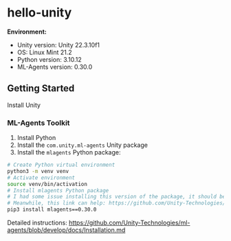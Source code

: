 # hello-unity

**Environment:**

- Unity version: Unity 22.3.10f1
- OS: Linux Mint 21.2
- Python version: 3.10.12
- ML-Agents version: 0.30.0

## Getting Started

Install Unity

### ML-Agents Toolkit

1. Install Python
2. Install the `com.unity.ml-agents` Unity package
3. Install the `mlagents` Python package:

```bash
# Create Python virtual environment
python3 -m venv venv
# Activate environment
source venv/bin/activation
# Install mlagents Python package
# I had some issue installing this version of the package, it should be resolved in the future.
# Meanwhile, this link can help: https://github.com/Unity-Technologies/ml-agents/issues/5826  
pip3 install mlagents==0.30.0 
```

Detailed instructions: https://github.com/Unity-Technologies/ml-agents/blob/develop/docs/Installation.md
